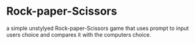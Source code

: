 # Rock-paper-Scissors
a simple unstylyed Rock-paper-Scissors game 
that uses prompt to input users choice and 
compares it with the computers choice.